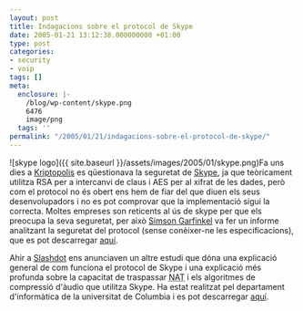 ```yaml
---
layout: post
title: Indagacions sobre el protocol de Skype
date: 2005-01-21 13:12:38.000000000 +01:00
type: post
categories:
- security
- voip
tags: []
meta:
  enclosure: |-
    /blog/wp-content/skype.png
    6476
    image/png
  tags: ''
permalink: "/2005/01/21/indagacions-sobre-el-protocol-de-skype/"
---
```

![skype logo]({{ site.baseurl }}/assets/images/2005/01/skype.png)Fa uns dies a [Kriptopolis](http://www.kriptopolis.org/node/249) es qüestionava la seguretat de [Skype](http://www.skype.com), ja que teòricament utilitza RSA per a intercanvi de claus i AES per al xifrat de les dades, però com el protocol no és obert ens hem de fiar del que diuen els seus desenvolupadors i no es pot comprovar que la implementació sigui la correcta. Moltes empreses son reticents al ús de skype per que els preocupa la seva seguretat, per això [Simson Garfinkel](http://www.simson.net/blog/) va fer un informe analitzant la seguretat del protocol (sense conèixer-ne les especificacions), que es pot descarregar [aquí](http://www.soros.org/initiatives/information/articles_publications/articles/security_20050107/OSI_Skype5.pdf).

Ahir a [Slashdot](http://it.slashdot.org/article.pl?sid=05/01/20/1653217) ens anunciaven un altre estudi que dóna una explicació general de com funciona el protocol de Skype i una explicació més profunda sobre la capacitat de traspassar <acronym title="Network Address Translation">NAT</acronym> i els algoritmes de compressió d'àudio que utilitza Skype. Ha estat realitzat pel departament d'informàtica de la universitat de Columbia i es pot descarregar [aquí](http://www.cs.columbia.edu/~library/TR-repository/reports/reports-2004/cucs-039-04.pdf).

